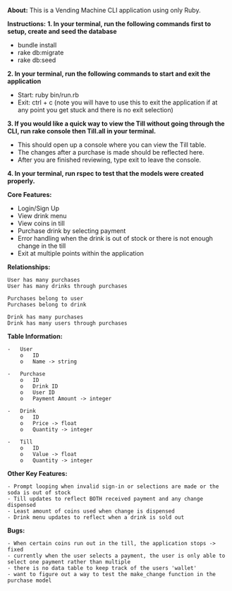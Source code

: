 **About:** This is a Vending Machine CLI application using only Ruby. 

**Instructions:**
**1. In your terminal, run the following commands first to setup, create and seed the database**
 - bundle install
 - rake db:migrate
 - rake db:seed

**2. In your terminal, run the following commands to start and exit the application**
 - Start: ruby bin/run.rb 
 - Exit: ctrl + c (note you will have to use this to exit the application if at any point you get stuck and there is no exit selection)

**3. If you would like a quick way to view the Till without going through the CLI, run rake console then Till.all in your terminal.**
- This should open up a console where you can view the Till table. 
- The changes after a purchase is made should be reflected here. 
- After you are finished reviewing, type exit to leave the console.

**4. In your terminal, run rspec to test that the models were created properly.**

**Core Features:**
- Login/Sign Up
- View drink menu
- View coins in till
- Purchase drink by selecting payment
- Error handling when the drink is out of stock or there is not enough change in the till
- Exit at multiple points within the application
    
**Relationships:**

	User has many purchases
	User has many drinks through purchases

	Purchases belong to user
	Purchases belong to drink

	Drink has many purchases
	Drink has many users through purchases 


**Table Information:**

    -	User
        o	ID
        o	Name -> string

    -	Purchase
        o	ID
        o	Drink ID 
        o	User ID
        o	Payment Amount -> integer

    -	Drink
        o	ID
        o	Price -> float
        o	Quantity -> integer

    -	Till
        o	ID
        o	Value -> float
        o	Quantity -> integer

**Other Key Features:**

    - Prompt looping when invalid sign-in or selections are made or the soda is out of stock
    - Till updates to reflect BOTH received payment and any change dispensed
    - Least amount of coins used when change is dispensed
    - Drink menu updates to reflect when a drink is sold out

**Bugs:**

    - When certain coins run out in the till, the application stops -> fixed
    - currently when the user selects a payment, the user is only able to select one payment rather than multiple
    - there is no data table to keep track of the users 'wallet'
    - want to figure out a way to test the make_change function in the purchase model